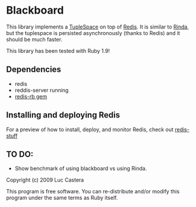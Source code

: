 # Blackboard

This library implements a [TupleSpace](http://en.wikipedia.org/wiki/Tuple_space) on top of [Redis](http://code.google.com/p/redis/). It is similar to [Rinda](http://www.ruby-doc.org/stdlib/libdoc/rinda/rdoc/classes/Rinda/TupleSpace.html), but the tuplespace is persisted asynchronously (thanks to Redis) and it should be much faster.

This library has been tested with Ruby 1.9!

## Dependencies

* redis
* reddis-server running
* [redis-rb gem](http://github.com/ezmobius/redis-rb)

## Installing and deploying Redis

For a preview of how to install, deploy, and monitor Redis, check out [redis-stuff](http://github.com/dambalah/redis-stuff)

## TO DO:

* Show benchmark of using blackboard vs using Rinda.


Copyright (c) 2009      Luc Castera

This program is free software. You can re-distribute and/or modify this program
under the same terms as Ruby itself.


